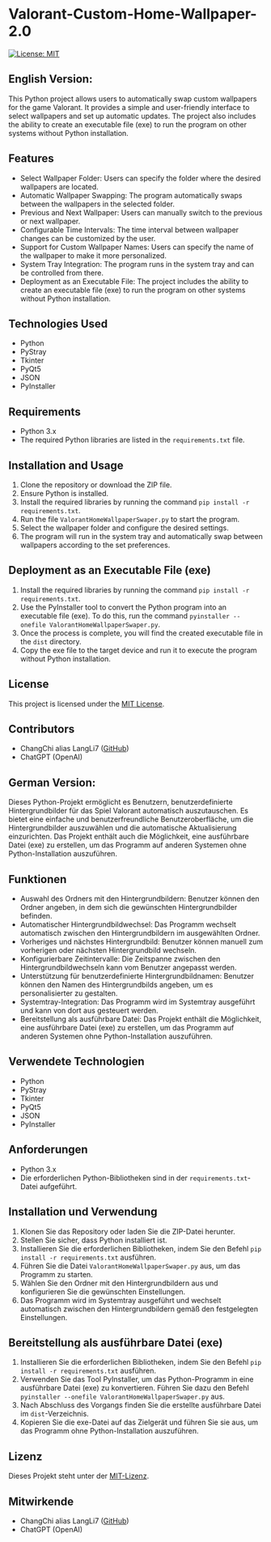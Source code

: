 # Valorant-Custom-Home-Wallpaper-2.0
[![License: MIT](https://img.shields.io/badge/License-MIT-yellow.svg)](https://github.com/LangLi7/Valorant-Custom-Home-Wallpaper-2.0/blob/main/LICENSE)

## English Version:
This Python project allows users to automatically swap custom wallpapers for the game Valorant. It provides a simple and user-friendly interface to select wallpapers and set up automatic updates. The project also includes the ability to create an executable file (exe) to run the program on other systems without Python installation.

## Features

- Select Wallpaper Folder: Users can specify the folder where the desired wallpapers are located.
- Automatic Wallpaper Swapping: The program automatically swaps between the wallpapers in the selected folder.
- Previous and Next Wallpaper: Users can manually switch to the previous or next wallpaper.
- Configurable Time Intervals: The time interval between wallpaper changes can be customized by the user.
- Support for Custom Wallpaper Names: Users can specify the name of the wallpaper to make it more personalized.
- System Tray Integration: The program runs in the system tray and can be controlled from there.
- Deployment as an Executable File: The project includes the ability to create an executable file (exe) to run the program on other systems without Python installation.

## Technologies Used

- Python
- PyStray
- Tkinter
- PyQt5
- JSON
- PyInstaller

## Requirements

- Python 3.x
- The required Python libraries are listed in the `requirements.txt` file.

## Installation and Usage

1. Clone the repository or download the ZIP file.
2. Ensure Python is installed.
3. Install the required libraries by running the command `pip install -r requirements.txt`.
4. Run the file `ValorantHomeWallpaperSwaper.py` to start the program.
5. Select the wallpaper folder and configure the desired settings.
6. The program will run in the system tray and automatically swap between wallpapers according to the set preferences.

## Deployment as an Executable File (exe)

1. Install the required libraries by running the command `pip install -r requirements.txt`.
2. Use the PyInstaller tool to convert the Python program into an executable file (exe). To do this, run the command `pyinstaller --onefile ValorantHomeWallpaperSwaper.py`.
3. Once the process is complete, you will find the created executable file in the `dist` directory.
4. Copy the exe file to the target device and run it to execute the program without Python installation.

## License

This project is licensed under the [MIT License](https://opensource.org/licenses/MIT).

## Contributors

- ChangChi alias LangLi7 ([GitHub](https://github.com/LangLi7))
- ChatGPT (OpenAI)

## German Version:
Dieses Python-Projekt ermöglicht es Benutzern, benutzerdefinierte Hintergrundbilder für das Spiel Valorant automatisch auszutauschen. Es bietet eine einfache und benutzerfreundliche Benutzeroberfläche, um die Hintergrundbilder auszuwählen und die automatische Aktualisierung einzurichten. Das Projekt enthält auch die Möglichkeit, eine ausführbare Datei (exe) zu erstellen, um das Programm auf anderen Systemen ohne Python-Installation auszuführen.

## Funktionen

- Auswahl des Ordners mit den Hintergrundbildern: Benutzer können den Ordner angeben, in dem sich die gewünschten Hintergrundbilder befinden.
- Automatischer Hintergrundbildwechsel: Das Programm wechselt automatisch zwischen den Hintergrundbildern im ausgewählten Ordner.
- Vorheriges und nächstes Hintergrundbild: Benutzer können manuell zum vorherigen oder nächsten Hintergrundbild wechseln.
- Konfigurierbare Zeitintervalle: Die Zeitspanne zwischen den Hintergrundbildwechseln kann vom Benutzer angepasst werden.
- Unterstützung für benutzerdefinierte Hintergrundbildnamen: Benutzer können den Namen des Hintergrundbilds angeben, um es personalisierter zu gestalten.
- Systemtray-Integration: Das Programm wird im Systemtray ausgeführt und kann von dort aus gesteuert werden.
- Bereitstellung als ausführbare Datei: Das Projekt enthält die Möglichkeit, eine ausführbare Datei (exe) zu erstellen, um das Programm auf anderen Systemen ohne Python-Installation auszuführen.

## Verwendete Technologien

- Python
- PyStray
- Tkinter
- PyQt5
- JSON
- PyInstaller

## Anforderungen

- Python 3.x
- Die erforderlichen Python-Bibliotheken sind in der `requirements.txt`-Datei aufgeführt.

## Installation und Verwendung

1. Klonen Sie das Repository oder laden Sie die ZIP-Datei herunter.
2. Stellen Sie sicher, dass Python installiert ist.
3. Installieren Sie die erforderlichen Bibliotheken, indem Sie den Befehl `pip install -r requirements.txt` ausführen.
4. Führen Sie die Datei `ValorantHomeWallpaperSwaper.py` aus, um das Programm zu starten.
5. Wählen Sie den Ordner mit den Hintergrundbildern aus und konfigurieren Sie die gewünschten Einstellungen.
6. Das Programm wird im Systemtray ausgeführt und wechselt automatisch zwischen den Hintergrundbildern gemäß den festgelegten Einstellungen.

## Bereitstellung als ausführbare Datei (exe)

1. Installieren Sie die erforderlichen Bibliotheken, indem Sie den Befehl `pip install -r requirements.txt` ausführen.
2. Verwenden Sie das Tool PyInstaller, um das Python-Programm in eine ausführbare Datei (exe) zu konvertieren. Führen Sie dazu den Befehl `pyinstaller --onefile ValorantHomeWallpaperSwaper.py` aus.
3. Nach Abschluss des Vorgangs finden Sie die erstellte ausführbare Datei im `dist`-Verzeichnis.
4. Kopieren Sie die exe-Datei auf das Zielgerät und führen Sie sie aus, um das Programm ohne Python-Installation auszuführen.

## Lizenz

Dieses Projekt steht unter der [MIT-Lizenz](https://opensource.org/licenses/MIT).

## Mitwirkende

- ChangChi alias LangLi7 ([GitHub](https://github.com/LangLi7))
- ChatGPT (OpenAI)
